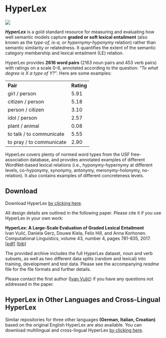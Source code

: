 <h1>HyperLex</h1>
  <div>
  <img class="resize" src="https://user-images.githubusercontent.com/21332532/66464553-884cee00-ea7f-11e9-806b-9573814d2591.png">   
  </div>
        <p><i><b>HyperLex</b></i> is a gold standard resource for measuring and evaluating how well semantic models capture <b>graded or soft lexical entailment</b> (also known as the <i>type-of, is-a, or hypernymy-hyponymy</i> relation) rather than semantic similarity or relatedness. It quantifies the extent of the semantic category membership and lexical entailment (LE) relation.</p>
        
<p>HyperLex provides <b>2616 word pairs</b> (2163 noun pairs and 453 verb pairs) with ratings on a scale 0-6, annotated according to the question: <i>"To what degree is X a type of Y?"</i>. Here are some examples:</p>

<table width='25%'>
            <tr>
                <th align='left'>Pair</th>
                <th align='left'>Rating</th> 
            </tr>
            <tr>
                <td>girl / person</td>
                <td>5.91</td> 
            </tr>
            <tr>
                <td>citizen / person</td>
                <td>5.18</td> 
            </tr>
      <tr>
                <td>person / citizen</td>
                <td>3.10</td> 
            </tr>
            <tr>
                <td>idol / person</td>
                <td>2.57</td> 
            </tr>
      <tr>
                <td>plant / animal</td>
                <td>0.08</td> 
            </tr>
      <tr>
                <td>to talk / to communicate</td>
                <td>5.55</td> 
            </tr>
      <tr>
                <td>to pray / to communicate</td>
                <td>2.90</td> 
            </tr>
        </table>

<p>HyperLex covers plenty of normed word types from the USF free-association database, and provides annotated examples of different WordNet-based lexical relations (i.e., hyponymy-hypernymy at different levels, co-hyponymy, synonymy, antonymy, meronymy-holonymy, no-relation). It also contains examples of different concreteness levels.</p>

<h2>Download</h2>
        <p>
        Download HyperLex <a href="https://github.com/cambridgeltl/hyperlex/blob/master/hyperlex-data.zip?raw=true">by clicking here</a>.</br>
  <p/>
  
  All design details are outlined in the following paper. Please cite it if you use HyperLex in your own work:<br/>
        </p>
        <p>
        <b>HyperLex: A Large-Scale Evaluation of Graded Lexical Entailment</b> <br/>
        Ivan Vuli&cacute;, Daniela Gerz, Douwe Kiela, Felix Hill, and Anna Korhonen. 
        Computational Linguistics, volume 43, number 4, pages 781-835, 2017.<br/>
        [<a href="https://www.aclweb.org/anthology/J17-4004.pdf">pdf</a>] [<a href="https://www.aclweb.org/anthology/J17-4004.bib">bib</a>]
        </p>
        
 <p>The provided archive includes the full HyperLex dataset, noun and verb subsets, as well as two different data splits (random and lexical) into training, development and test data. Please see the accompanying <i>readme</i> file for the file formats and further details.</p>

  <p>Please contact the first author (<a href="https://sites.google.com/site/ivanvulic/">Ivan Vuli&cacute;</a>) if you have any questions not addressed in the paper.</p>
  
<h2>HyperLex in Other Languages and Cross-Lingual HyperLex</h2>
        <p>
  Similar repositories for three other languages <b>(German, Italian, Croatian)</b> based on the original English HyperLex are
        also available. You can download multilingual and cross-lingual HyperLex <a href="https://github.com/cambridgeltl/hyperlex/blob/master/cl-hyperlex-data.zip?raw=true">by clicking here</a>.</br>
  <p/>

